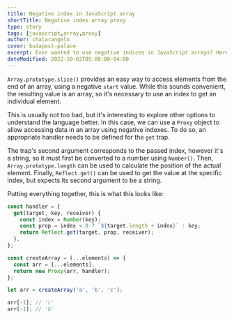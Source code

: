 ```yaml
---
title: Negative index in JavaScript array
shortTitle: Negative index array proxy
type: story
tags: [javascript,array,proxy]
author: chalarangelo
cover: budapest-palace
excerpt: Ever wanted to use negative indices in JavaScript arrays? Here's a simple way to do it using a Proxy.
dateModified: 2022-10-02T05:00:00-04:00
---
```


`Array.prototype.slice()` provides an easy way to access elements from the end of an array, using a negative `start` value. While this sounds convenient, the resulting value is an array, so it's necessary to use an index to get an individual element.

This is usually not too bad, but it's interesting to explore other options to understand the language better. In this case, we can use a `Proxy` object to allow accessing data in an array using negative indexes. To do so, an appropriate handler needs to be defined for the `get` trap.

The trap's second argument corresponds to the passed index, however it's a string, so it must first be converted to a number using `Number()`. Then, `Array.prototype.length` can be used to calculate the position of the actual element. Finally, `Reflect.get()` can be used to get the value at the specific index, but expects its second argument to be a string.

Putting everything together, this is what this looks like:

```js
const handler = {
  get(target, key, receiver) {
    const index = Number(key);
    const prop = index < 0 ? `${target.length + index}` : key;
    return Reflect.get(target, prop, receiver);
  },
};

const createArray = (...elements) => {
  const arr = [...elements];
  return new Proxy(arr, handler);
};

let arr = createArray('a', 'b', 'c');

arr[-1]; // 'c'
arr[-1]; // 'b'
```
